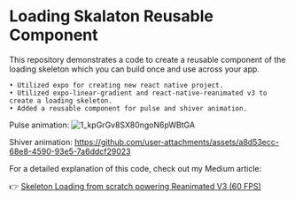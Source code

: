 # Loading Skalaton Reusable Component

This repository demonstrates a code to create a reusable component of the loading skeleton which you can build once and use across your app. 

	• Utilized expo for creating new react native project.
	• Utilized expo-linear-gradient and react-native-reanimated v3 to create a loading skeleton.
	• Added a reusable component for pulse and shiver animation.

Pulse animation:
![1_kpGrGv8SX80ngoN6pWBtGA](https://github.com/user-attachments/assets/53e2de88-3930-497d-a3c7-da2714cd8bbe)

Shiver animation:
https://github.com/user-attachments/assets/a8d53ecc-68e8-4590-93e5-7a6ddcf29023



For a detailed explanation of this code, check out my Medium article:

👉 [Skeleton Loading from scratch powering Reanimated V3 (60 FPS)](https://medium.com/@varunkukade999/skeleton-loading-from-scratch-powering-reanimated-v3-60-fps-43e4c518f87d)
